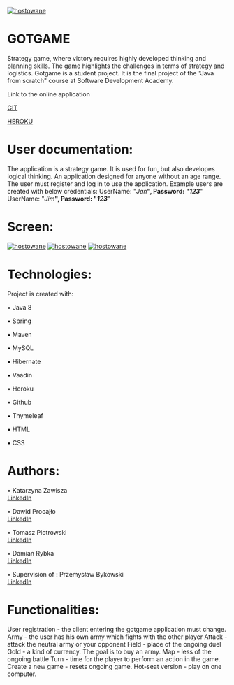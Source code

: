 <a href=https://zapodaj.net/578f1ba5eca78.jpg.html><img src=https://zapodaj.net/images/578f1ba5eca78.jpg alt=hostowane przez Zapodaj.net /></a>


# GOTGAME

Strategy game, where victory requires highly developed thinking and planning skills. The game highlights the challenges in terms of strategy   and logistics. Gotgame is a student project. It is the final project of the "Java from scratch" course at Software Development   Academy.

Link to the online application

   [GIT](https://github.com/Prezez/gotgame)
   
   [HEROKU](https://got-game-best.herokuapp.com/main-menu)
   
# User documentation:
The application is a strategy game. It is used for fun, but also developes logical thinking. 
An application designed for anyone without an age range.
The user must register and log in to use the application.
Example users are created with below credentials:
UserName: "_Jan_**", Password: "_123_**"
UserName: "_Jim_**", Password: "_123_**"

# Screen:

<a href=https://zapodaj.net/e6fa4f73fb15e.jpg.html><img src=https://zapodaj.net/images/e6fa4f73fb15e.jpg alt=hostowane przez Zapodaj.net /></a>
<a href=https://zapodaj.net/8fd6eb1b7368f.png.html><img src=https://zapodaj.net/images/8fd6eb1b7368f.png alt=hostowane przez Zapodaj.net /></a>
<a href=https://zapodaj.net/27178f74f352f.png.html><img src=https://zapodaj.net/images/27178f74f352f.png alt=hostowane przez Zapodaj.net /></a>
			
# Technologies:

 Project is created with:
    
  •     Java 8
  
  •	Spring
  
  •	Maven
  
  •	MySQL
  
  •	Hibernate
  
  •	Vaadin
  
  •	Heroku
  
  •	Github
  
  •	Thymeleaf
  
  •	HTML
  
  •	CSS
    

# Authors:

  • Katarzyna Zawisza   
  [LinkedIn](https://www.linkedin.com/in/katarzyna-zawisza-18998bba/)  
  
  • Dawid Procajło      
  [LinkedIn](https://www.linkedin.com/in/dawid-procaj%C5%82o-a76697168/)
  
  • Tomasz Piotrowski  
  [LinkedIn](https://www.linkedin.com/in/tomasz-piotrowski-088872156/)
  
  • Damian Rybka        
  [LinkedIn](https://www.linkedin.com/in/damian-rybka-8269a868/)
   
     
   •	Supervision of : Przemysław Bykowski   
   [LinkedIn](https://www.linkedin.com/in/przemyslaw-bykowski/)      


# Functionalities:

   User registration - the client entering the gotgame application must change.
   Army - the user has his own army which fights with the other player
   Attack - attack the neutral army or your opponent
   Field - place of the ongoing duel
   Gold - a kind of currency. The goal is to buy an army.
   Map - less of the ongoing battle
   Turn - time for the player to perform an action in the game.
   Create a new game - resets ongoing game.
   Hot-seat version - play on one computer.
   
   


